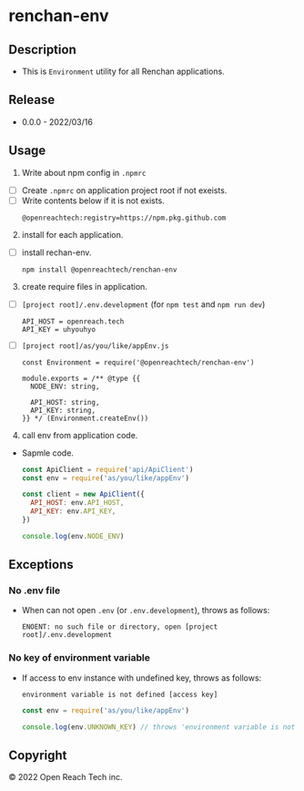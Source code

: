 # renchan-env

## Description

* This is `Environment` utility for all Renchan applications.

## Release

* 0.0.0 - 2022/03/16

## Usage

1. Write about npm config in `.npmrc`

  - [ ] Create `.npmrc` on application project root if not exeists.
  - [ ] Write contents below if it is not exists.
    ```
    @openreachtech:registry=https://npm.pkg.github.com
    ```
2. install for each application.

  - [ ] install rechan-env.

    ```
    npm install @openreachtech/renchan-env
    ```
3. create require files in application.

  - [ ] `[project root]/.env.development` (for `npm test` and `npm run dev`)
    ```
    API_HOST = openreach.tech
    API_KEY = uhyouhyo
    ```
  - [ ] `[project root]/as/you/like/appEnv.js`

    ```
    const Environment = require('@openreachtech/renchan-env')

    module.exports = /** @type {{
      NODE_ENV: string,

      API_HOST: string,
      API_KEY: string,
    }} */ (Environment.createEnv())
    ```
4. call env from application code.

  * Sapmle code.

    ```sample.js
    const ApiClient = require('api/ApiClient')
    const env = require('as/you/like/appEnv')

    const client = new ApiClient({
      API_HOST: env.API_HOST,
      API_KEY: env.API_KEY,
    })

    console.log(env.NODE_ENV)
    ```

## Exceptions

### No .env file

* When can not open `.env` (or `.env.development`), throws as follows:

  ```
  ENOENT: no such file or directory, open [project root]/.env.development
  ```

### No key of environment variable

* If access to env instance with undefined key, throws as follows:

  ```
  environment variable is not defined [access key]
  ```

  ```sample.js
  const env = require('as/you/like/appEnv')

  console.log(env.UNKNOWN_KEY) // throws 'environment variable is not defined [UNKNOWN_KEY]'
  ```

## Copyright

© 2022 Open Reach Tech inc.
